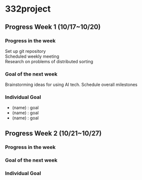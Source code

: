 # 332project


## Progress Week 1 (10/17~10/20) 

### Progress in the week 
Set up git repository \
Scheduled weekly meeting \
Research on problems of distributed sorting 

### Goal of the next week 
Brainstorming ideas for using AI tech. 
Schedule overall milestones 

### Individual Goal 
- (name) : goal
- (name) : goal
- (name) : goal 


## Progress Week 2 (10/21~10/27)

### Progress in the week 

### Goal of the next week 

### Individual Goal 


